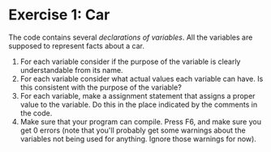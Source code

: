 ﻿# Exercise 1: Car

The code contains several *declarations of variables*. All the 
variables are supposed to represent facts about a car.

1. For each variable consider if the purpose of the variable is 
   clearly understandable from its name. 
2. For each variable consider what actual values each variable 
   can have. Is this consistent with the purpose of the variable? 
3. For each variable, make a assignment statement that assigns 
   a proper value to the variable. Do this in the place indicated 
   by the comments in the code. 
4. Make sure that your program can compile. Press F6, and 
   make sure you get 0 errors (note that you'll probably get 
   some warnings about the variables not being used for 
   anything. Ignore those warnings for now). 
